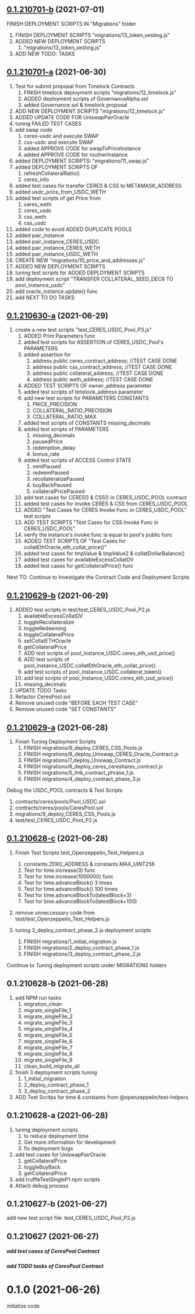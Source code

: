 ## [0.1.210701-b](https://github.com/Ceres-Coin/SmartContract/compare/0.1.210701-a...0.1.210701-b) (2021-07-01)
FINISH DEPLOYMENT SCRIPTS IN "Migrations" folder
1. FINISH DEPLOYMENT SCRIPTS "migrations/13_token_vesting.js"
2. ADDED NEW DEPLOYMENT SCRIPTS
   1. "migrations/13_token_vesting.js"
3. ADD NEW TODO: TASKS


## [0.1.210701-a](https://github.com/Ceres-Coin/SmartContract/compare/0.1.210630-a...0.1.210701-a) (2021-06-30)
1. Test for submit proposal from Timelock Contracts
   1. FINISH timelock deployment scripts "migrations/12_timelock.js"
   2. ADDED deployment scripts of GovernanceAlpha.sol
   3. added Governance.sol & timelock proposal
2. ADD NEW DEPLOYMENT SCRIPTS "migrations/12_timelock.js"
3. ADDED UPDATE CODE FOR UniswapPairOracle
4. tuning FAILED TEST CASES
5. add swap code
   1. ceres-usdc and execute SWAP
   2. css-usdc and execute SWAP
   3. added APPROVE CODE for swapToPriceInstance
   4. added APPROVE CODE for routherInstance
6. added DEPLOYMENT SCRIPTS: "migrations/11_swap.js"
7. added DEPLOYMENT SCRIPTS OF
   1. refreshCollateralRatio()
   2. ceres_info
8. added test cases for transfer CERES & CSS to METAMASK_ADDRESS
9. added usdc_price_from_USDC_WETH
10. added test scripts of get Price from
    1. ceres_weth
    2.  ceres_usdc
    3.  css_weth
    4.  css_usdc
11. added code to avoid ADDED DUPLICATE POOLS
12. added pair_instance
   1. added pair_instance_CERES_USDC
   2. added pair_instance_CERES_WETH
   3. added pair_instance_USDC_WETH
13. CREATE NEW "migrations/10_price_and_addresses.js"
14. ADDED NEW DEPLOYMENT SCRIPTS
15. tuning test scripts for ADDED DEPLOYMENT SCRIPTS
16. add deployment script "TRANSFER COLLATERAL_SEED_DEC6 TO pool_instance_usdc"
17. add oracle_instance.update() func
18. add NEXT TO DO TASKS

<!-- TODO: add other deployment scritps -->


## [0.1.210630-a](https://github.com/Ceres-Coin/SmartContract/compare/0.1.210628-b...0.1.210630-a) (2021-06-29)
1. create a new test scripts "test_CERES_USDC_Pool_P3.js"
   1. ADDED Print Parameters func
   2. added test scripts for ASSERTION of CERES_USDC_Pool's PARAMETERS
   3. added assertion for
      1. address public ceres_contract_address; //TEST CASE DONE
      2. address public css_contract_address; //TEST CASE DONE
      3. address public collateral_address; //TEST CASE DONE
      4. address public weth_address; //TEST CASE DONE
   4. ADDED TEST SCRIPTS OF owner_address parameter
   5. added test scripts of timelock_address parameter
   6. add new test scripts for PARAMETERS CONSTANTS
      1. PRICE_PRECISION
      2. COLLATERAL_RATIO_PRECISION
      3. COLLATERAL_RATIO_MAX
   7. added test scripts of CONSTANTS missing_decimals
   8. added test scripts of PARAMETERS
      1. missing_decimals
      2. pausedPrice
      3. redemption_delay
      4. bonus_rate
   9. added test scripts of ACCESS Control STATE
      1.  mintPaused
      2.  redeemPaused
      3.  recollateralizePaused
      4.  buyBackPaused
      5.  collateralPricePaused
   10. add test cases for CERES() & CSS() in CERES_USDC_POOL contract
   11. added test cases for Invoke CERES & CSS from CERES_USDC_POOL
   12. ADDED "Test Cases for CERES Invoke Func in CERES_USDC_POOL" test scripts
   13. ADD TEST SCRIPTS "Test Cases for CSS Invoke Func in CERES_USDC_POOL"
   14. verify the instance's invoke func is equal to pool's public func
   15. ADDED TEST SCRIPTS OF "Test Cases for collatEthOracle_eth_collat_price()"
   16. added test cases for tmpValue & tmpValue2 & collatDollarBalance()
   17. added test cases for availableExcessCollatDV
   18. added test cases for getCollateralPrice() func

Next TO: Continue to Investigate the Contract Code and Deployment Scripts


## [0.1.210629-b](https://github.com/Ceres-Coin/SmartContract/compare/0.1.210628-b...0.1.210629-b) (2021-06-29)
1. ADDED test scripts in test/test_CERES_USDC_Pool_P2.js
   1. availableExcessCollatDV
   2. toggleRecollateralize
   3. toggleRedeeming
   4. toggleCollateralPrice
   5. setCollatETHOracle
   6. getCollateralPrice
   7. ADD test scripts of pool_instance_USDC.ceres_eth_usd_price()
   8. ADD test scripts of pool_instance_USDC.collatEthOracle_eth_collat_price()
   9. add test scripts of pool_instance_USDC.collateral_token()
   10. add test scripts of pool_instance_USDC.ceres_eth_usd_price()
   11. missing_decimals
2. UPDATE TODO Tasks
3. Refactor CeresPool.sol
4. Remove unused code "BEFORE EACH TEST CASE"
5. Remove unused code "SET CONSTANTS"


## [0.1.210629-a](https://github.com/Ceres-Coin/SmartContract/compare/0.1.210628-b...0.1.210629-a) (2021-06-28)
1. Finish Tuning Deployment Scripts
   1. FINISH migrations/9_deploy_CERES_CSS_Pools.js
   2. FINISH migrations/8_deploy_Uniswap_CERES_Oracle_Contract.js
   3. FINISH migrations/7_deploy_Uniswap_Contract.js
   4. FINISH migrations/6_deploy_ceres_cereshares_contract.js
   5. FINISH migrations/5_link_contract_phrase_1.js
   6. FINISH migrations/4_deploy_contract_phase_3.js

Debug the USDC_POOL contracts & Test Scripts
   1. contracts/ceres/pools/Pool_USDC.sol
   2. contracts/ceres/pools/CeresPool.sol
   3. migrations/9_deploy_CERES_CSS_Pools.js
   4. test/test_CERES_USDC_Pool_P2.js


## [0.1.210628-c](https://github.com/Ceres-Coin/SmartContract/compare/0.1.210628-b...0.1.210628-c) (2021-06-28)
1. Finish Test Scripts test_Openzeppelin_Test_Helpers.js
   1. constants.ZERO_ADDRESS & constants.MAX_UINT256
   2. Test for time.increase(3) func
   3. Test for time.increase(1000000) func
   4. Test for time.advanceBlock() 3 times
   5. Test for time.advanceBlock() 100 times
   6. Test for time.advanceBlockTo(latestBlock+3)
   7. Test for time.advanceBlockTo(latestBlock+100)

2. remove unneccessary code from test/test_Openzeppelin_Test_Helpers.js
3. tuning 3_deploy_contract_phase_2.js deployment scripts
   1. FINISH migrations/1_initial_migration.js
   2. FINISH migrations/2_deploy_contract_phase_1.js
   3. FINISH migrations/3_deploy_contract_phase_2.js

Continue to Tuning deployment scripts under MIGRATIONS folders



## 0.1.210628-b (2021-06-28)
1. add NPM run tasks
   1. migration_clean
   2. migrate_singleFile_1
   3. migrate_singleFile_2
   4. migrate_singleFile_3
   5. migrate_singleFile_4
   6. migrate_singleFile_5
   7. migrate_singleFile_6
   8. migrate_singleFile_7
   9. migrate_singleFile_8
   10. migrate_singleFile_9
   11. clean_build_migrate_all
2. finish 3 deployment scripts tuning
   1. 1_initial_migration
   2. 2_deploy_contract_phase_1
   3. 3_deploy_contract_phase_2
3. ADD Test Scritps for time & constants from @openzeppelin/test-helpers


## 0.1.210628-a (2021-06-28)
1. tuning deployment scripts
   1. to reduce deployment time
   2. Get more information for development
   3. fix deployment bugs
2. add test cases for UniswapPairOracle
   1. getCollateralPrice
   2. toggleBuyBack
   3. getCollateralPrice
3. add truffleTestSingleP1 npm scripts
4. Attach debug process


## 0.1.210627-b (2021-06-27)
add new test script file: test_CERES_USDC_Pool_P2.js


## 0.1.210627 (2021-06-27)
##### add test cases of CeresPool Contract
##### add TODO tasks of CeresPool Contract



# 0.1.0 (2021-06-26)
initialize code





